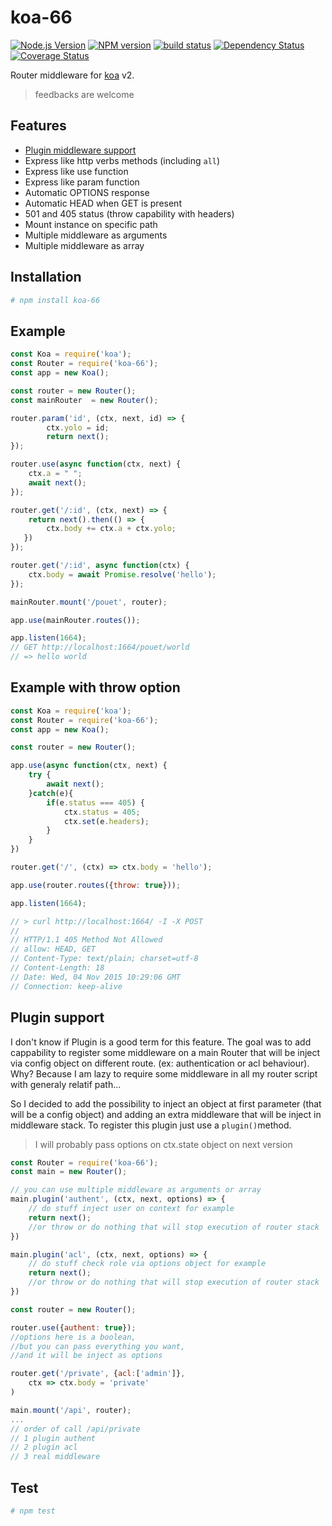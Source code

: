 # koa-66

[![Node.js Version][node-image]][node-url]
[![NPM version][npm-image]][npm-url]
[![build status][travis-image]][travis-url]
[![Dependency Status][dep-image]][dep-url]
[![Coverage Status][cov-img]][cov-url]

Router middleware for [koa](https://github.com/koajs/koa/tree/v2.x) v2.

> feedbacks are welcome

## Features

- [Plugin middleware support](https://github.com/menems/koa-66#plugin-support)
- Express like http verbs methods (including `all`)
- Express like use function
- Express like param function
- Automatic OPTIONS response
- Automatic HEAD when GET is present
- 501 and 405 status (throw capability with headers)
- Mount instance on specific path
- Multiple middleware as arguments
- Multiple middleware as array

## Installation

```bash
# npm install koa-66
```

## Example

```js
const Koa = require('koa');
const Router = require('koa-66');
const app = new Koa();

const router = new Router();
const mainRouter  = new Router();

router.param('id', (ctx, next, id) => {
        ctx.yolo = id;
        return next();
});

router.use(async function(ctx, next) {
    ctx.a = " ";
    await next();
});

router.get('/:id', (ctx, next) => {
    return next().then(() => {
        ctx.body += ctx.a + ctx.yolo;
   })
});

router.get('/:id', async function(ctx) {
    ctx.body = await Promise.resolve('hello');
});

mainRouter.mount('/pouet', router);

app.use(mainRouter.routes());

app.listen(1664);
// GET http://localhost:1664/pouet/world
// => hello world
```

## Example with __throw__ option
```javascript
const Koa = require('koa');
const Router = require('koa-66');
const app = new Koa();

const router = new Router();

app.use(async function(ctx, next) {
	try {
		await next();
	}catch(e){
		if(e.status === 405) {
			ctx.status = 405;
			ctx.set(e.headers);
		}
	}
})

router.get('/', (ctx) => ctx.body = 'hello');

app.use(router.routes({throw: true}));

app.listen(1664);

// > curl http://localhost:1664/ -I -X POST
//
// HTTP/1.1 405 Method Not Allowed
// allow: HEAD, GET
// Content-Type: text/plain; charset=utf-8
// Content-Length: 18
// Date: Wed, 04 Nov 2015 10:29:06 GMT
// Connection: keep-alive

```

## Plugin support

I don't know if Plugin is a good term for this feature.
The goal was to add cappability to register some middleware on a main Router that will be inject via config object on different route.
(ex: authentication  or acl behaviour).
Why? Because I am lazy to require some middleware in all my router script with generaly relatif path...

So I decided to add the possibility to inject an object at first parameter (that will be a config object) and adding an extra middleware that will be inject in middleware stack. To register this plugin just use a `plugin()`method.

> I will probably pass options on ctx.state object on next version

```javascript
const Router = require('koa-66');
const main = new Router();

// you can use multiple middleware as arguments or array
main.plugin('authent', (ctx, next, options) => {
	// do stuff inject user on context for example
	return next();
	//or throw or do nothing that will stop execution of router stack
})

main.plugin('acl', (ctx, next, options) => {
	// do stuff check role via options object for example
	return next();
	//or throw or do nothing that will stop execution of router stack
})

const router = new Router();

router.use({authent: true});
//options here is a boolean,
//but you can pass everything you want,
//and it will be inject as options

router.get('/private', {acl:['admin']}, 
	ctx => ctx.body = 'private'
)

main.mount('/api', router);
...	
// order of call /api/private
// 1 plugin authent
// 2 plugin acl
// 3 real middleware 

``` 

## Test
```bash
# npm test

```

[node-image]: https://img.shields.io/node/v/koa-66.svg?style=flat-square
[node-url]: https://nodejs.org
[npm-image]: https://img.shields.io/npm/v/koa-66.svg?style=flat-square
[npm-url]: https://npmjs.org/package/koa-66
[travis-image]: https://img.shields.io/travis/menems/koa-66/master.svg?style=flat-square
[travis-url]: https://travis-ci.org/menems/koa-66
[dep-image]: http://david-dm.org/menems/koa-66.svg?style=flat-square
[dep-url]:http://david-dm.org/menems/koa-66
[cov-img]:https://coveralls.io/repos/menems/koa-66/badge.svg?branch=master&service=github
[cov-url]:https://coveralls.io/github/menems/koa-66?branch=master
